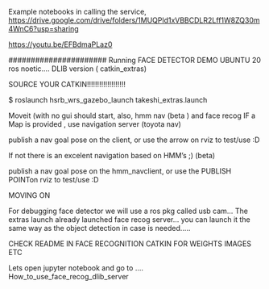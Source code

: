 Example  notebooks in calling the service, 
https://drive.google.com/drive/folders/1MUQPld1xVBBCDLR2Lff1W8ZQ30m4WnC6?usp=sharing

https://youtu.be/EFBdmaPLaz0


######################
Running FACE DETECTOR DEMO UBUNTU 20 ros noetic.... DLIB version 
( catkin_extras)

SOURCE YOUR CATKIN!!!!!!!!!!!!!!!!!!!

$ roslaunch hsrb_wrs_gazebo_launch takeshi_extras.launch

Moveit (with no gui should start, also, hmm nav (beta ) and face recog
IF a Map is provided , use navigation server (toyota nav)

publish a nav goal pose on the client, or use the arrow on rviz to test/use 
:D


If not there is an excelent navigation based on HMM’s ;) (beta)

publish a nav goal pose on the hmm_navclient, or use the PUBLISH POINTon rviz to test/use 
:D

MOVING ON  

For debugging face detector we will use a ros pkg called usb cam…
The extras launch already launched face recog server… 
you can launch it the same way
as the object detection in case is needed…..

CHECK README IN FACE RECOGNITION 
CATKIN FOR  WEIGHTS IMAGES ETC

Lets open jupyter notebook and go to ….
	How_to_use_face_recog_dlib_server 

















